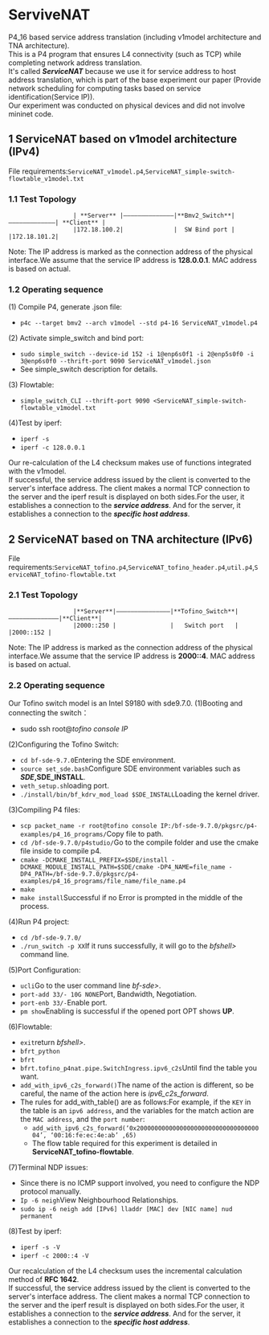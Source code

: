 # ServiveNAT
P4_16 based service address translation (including v1model architecture and TNA architecture).  
This is a P4 program that ensures L4 connectivity (such as TCP) while completing network address translation.  
It's called ***ServiceNAT*** because we use it for service address to host address translation, which is part of the base experiment our paper (Provide network scheduling for computing tasks based on service identification(Service IP)).  
Our experiment was conducted on physical devices and did not involve mininet code.  

## 1 ServiceNAT based on v1model architecture (IPv4)  
File requirements:`ServiceNAT_v1model.p4`,`ServiceNAT_simple-switch-flowtable_v1model.txt`
### 1.1 Test Topology
                      | **Server** |——————————————|**Bmv2_Switch**|—————————————| **Client** |  
                      |172.18.100.2|              |  SW Bind port |             |172.18.101.2|
Note: The IP address is marked as the connection address of the physical interface.We assume that the service IP address is **128.0.0.1**. MAC address is based on actual. 

### 1.2 Operating sequence
(1) Compile P4, generate .json file: 
- `p4c --target bmv2 --arch v1model --std p4-16 ServiceNAT_v1model.p4`
    
(2) Activate simple_switch and bind port:
- `sudo simple_switch --device-id 152 -i 1@enp6s0f1 -i 2@enp5s0f0 -i 3@enp6s0f0 --thrift-port 9090 ServiceNAT_v1model.json`
- See simple_switch description for details.

(3) Flowtable:
- `simple_switch_CLI --thrift-port 9090 <ServiceNAT_simple-switch-flowtable_v1model.txt`

(4)Test by iperf:
- `iperf -s`
- `iperf -c 128.0.0.1`

Our re-calculation of the L4 checksum makes use of functions integrated with the v1model.  
If successful, the service address issued by the client is converted to the server's interface address. The client makes a normal TCP connection to the server and the iperf result is displayed on both sides.For the user, it establishes a connection to the _**service address**_. And for the server, it establishes a connection to the **_specific host address_**.  


## 2 ServiceNAT based on TNA architecture (IPv6)  
File requirements:`ServiceNAT_tofino.p4`,`ServiceNAT_tofino_header.p4`,`util.p4`,`ServiceNAT_tofino-flowtable.txt`
### 2.1 Test Topology
                      |**Server**|———————————————|**Tofino_Switch**|——————————————|**Client**|  
                      |2000::250 |               |   Switch port   |              |2000::152 |
Note: The IP address is marked as the connection address of the physical interface.We assume that the service IP address is **2000::4**. MAC address is based on actual.

### 2.2 Operating sequence  

Our Tofino switch model is an Intel S9180 with sde9.7.0.
(1)Booting and connecting the switch： 
- sudo ssh root@_tofino console IP_

(2)Configuring the Tofino Switch:
- `cd bf-sde-9.7.0`Entering the SDE environment.
- `source set_sde.bash`Configure SDE environment variables such as **$SDE,$SDE_INSTALL**.
- `veth_setup.sh`loading port.
- `./install/bin/bf_kdrv_mod_load $SDE_INSTALL`Loading the kernel driver.

(3)Compiling P4 files:
- `scp packet_name -r root@tofino console IP:/bf-sde-9.7.0/pkgsrc/p4-examples/p4_16_programs/`Copy file to path.
- `cd /bf-sde-9.7.0/p4studio/`Go to the compile folder and use the cmake file inside to compile p4.
- `cmake -DCMAKE_INSTALL_PREFIX=$SDE/install -DCMAKE_MODULE_INSTALL_PATH=$SDE/cmake -DP4_NAME=file_name -DP4_PATH=/bf-sde-9.7.0/pkgsrc/p4-examples/p4_16_programs/file_name/file_name.p4`
- `make`
- `make install`Successful if no Error is prompted in the middle of the process.

(4)Run P4 project:
- `cd /bf-sde-9.7.0/`
- `./run_switch -p XX`If it runs successfully, it will go to the _bfshell>_ command line.

(5)Port Configuration:
- `ucli`Go to the user command line _bf-sde>_.
- `port-add 33/- 10G NONE`Port, Bandwidth, Negotiation.
- `port-enb 33/-`Enable port.
- `pm show`Enabling is successful if the opened port OPT shows **UP**.

(6)Flowtable:
- `exit`return _bfshell>_.
- `bfrt_python`
- `bfrt`
- `bfrt.tofino_p4nat.pipe.SwitchIngress.ipv6_c2s`Until find the table you want.
- `add_with_ipv6_c2s_forward()`The name of the action is different, so be careful, the name of the action here is _ipv6_c2s_forward_.
- The rules for add_with_table() are as follows:For example, if the `KEY` in the table is an `ipv6 address`, and the variables for the match action are the `MAC address`, and the `port number`:
  - `add_with_ipv6_c2s_forward(‘0x200000000000000000000000000000000004’, ‘00:16:fe:ec:4e:ab’ ,65)`
  - The flow table required for this experiment is detailed in **ServiceNAT_tofino-flowtable**.

(7)Terminal NDP issues:  
- Since there is no ICMP support involved, you need to configure the NDP protocol manually.
- `Ip -6 neigh`View Neighbourhood Relationships.
- `sudo ip -6 neigh add [IPv6] lladdr [MAC] dev [NIC name] nud permanent`

(8)Test by iperf:
- `iperf -s -V`
- `iperf -c 2000::4 -V`

Our recalculation of the L4 checksum uses the incremental calculation method of **RFC 1642**.  
If successful, the service address issued by the client is converted to the server's interface address. The client makes a normal TCP connection to the server and the iperf result is displayed on both sides.For the user, it establishes a connection to the _**service address**_. And for the server, it establishes a connection to the **_specific host address_**. 
